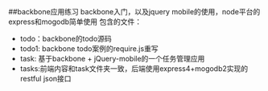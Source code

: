 ##backbone应用练习
backbone入门，以及jquery mobile的使用，node平台的express和mogodb简单使用
包含的文件：
- todo：backbone的todo源码
- todo1: backbone todo案例的require.js重写
- task: 基于backbone + jQuery-mobile的一个任务管理应用
- tasks:前端内容和task文件夹一致，后端使用express4+mogodb2实现的restful json接口
